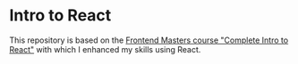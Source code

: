 # Intro to React

This repository is based on the [Frontend Masters course "Complete Intro to React"](https://frontendmasters.com/courses/complete-react-v9/) with which I enhanced my skills using React.
